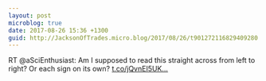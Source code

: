 ```yaml
---
layout: post
microblog: true
date: 2017-08-26 15:36 +1300
guid: http://JacksonOfTrades.micro.blog/2017/08/26/t901272116829409280.html
---
```

RT @aSciEnthusiast: Am I supposed to read this straight across from left to right? Or each sign on its own? [t.co/jQvnEI5UK...](https://t.co/jQvnEI5UKM)
